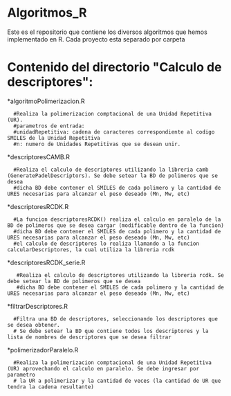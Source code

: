 # Algoritmos_R
Este es el repositorio que contiene los diversos algoritmos que hemos implementado en R. Cada proyecto esta separado por carpeta

# Contenido del directorio "Calculo de descriptores":

  *algoritmoPolimerizacion.R
  ```
    #Realiza la polimerizacion comptacional de una Unidad Repetitiva (UR).
    #parametros de entrada:
    #unidadRepetitiva: cadena de caracteres correspondiente al codigo SMILES de la Unidad Repetitiva
    #n: numero de Unidades Repetitivas que se desean unir.
   ```
    
  *descriptoresCAMB.R
  ```
    #Realiza el calculo de descriptores utilizando la libreria camb (GeneratePadelDescriptors). Se debe setear la BD de polimeros que se desea
    #dicha BD debe contener el SMILES de cada polimero y la cantidad de URES necesarias para alcanzar el peso deseado (Mn, Mw, etc)
  ```

  *descriptoresRCDK.R
  ```
    #La funcion descriptoresRCDK() realiza el calculo en paralelo de la BD de polimeros que se desea cargar (modificable dentro de la funcion)
    #dicha BD debe contener el SMILES de cada polimero y la cantidad de URES necesarias para alcanzar el peso deseado (Mn, Mw, etc)
    #el calculo de descriptores lo realiza llamando a la funcion calcularDescriptores, la cual utiliza la libreria rcdk
   ```
    
  *descriptoresRCDK_serie.R
  ```
     #Realiza el calculo de descriptores utilizando la libreria rcdk. Se debe setear la BD de polimeros que se desea
     #dicha BD debe contener el SMILES de cada polimero y la cantidad de URES necesarias para alcanzar el peso deseado (Mn, Mw, etc)
   ```
     
  *filtrarDescriptores.R
  ```
    #Filtra una BD de descriptores, seleccionando los descriptores que se desea obtener.
    # Se debe setear la BD que contiene todos los descriptores y la lista de nombres de descriptores que se desea filtrar
```

  *polimerizadorParalelo.R
  ```
    #Realiza la polimerizacion comptacional de una Unidad Repetitiva (UR) aprovechando el calculo en paralelo. Se debe ingresar por parametro
    # la UR a polimerizar y la cantidad de veces (la cantidad de UR que tendra la cadena resultante)
   ```
